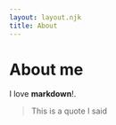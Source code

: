 ```yaml
---
layout: layout.njk
title: About
---
```


# About me

I love __markdown__!.

> This is a quote I said